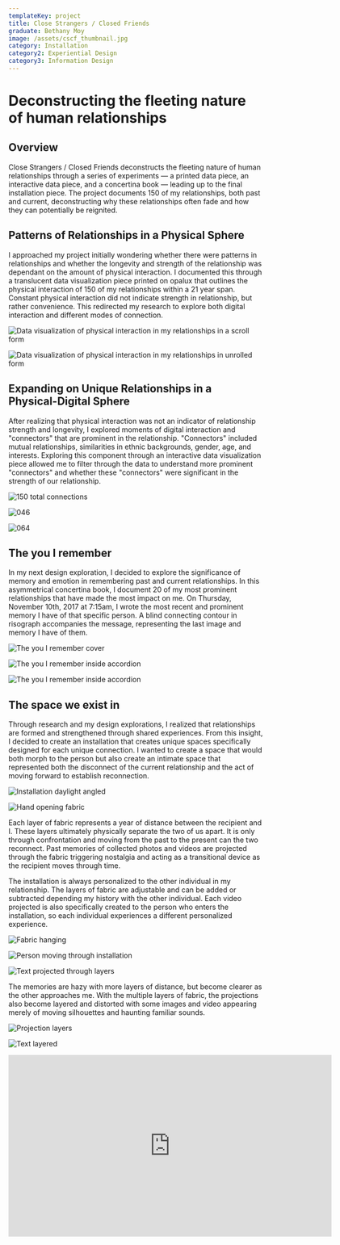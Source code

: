 ```yaml
---
templateKey: project
title: Close Strangers / Closed Friends
graduate: Bethany Moy
image: /assets/cscf_thumbnail.jpg
category: Installation
category2: Experiential Design
category3: Information Design
---
```

# Deconstructing the fleeting nature of human relationships

## Overview

Close Strangers / Closed Friends deconstructs the fleeting nature of human relationships through a series of experiments — a printed data piece, an interactive data piece, and a concertina book — leading up to the final installation piece. The project documents 150 of my relationships, both past and current, deconstructing why these relationships often fade and how they can potentially be reignited.

## Patterns of Relationships in a Physical Sphere

I approached my project initially wondering whether there were patterns in relationships and whether the  longevity and strength of the relationship was dependant on the amount of physical interaction. I documented this through a translucent data visualization piece printed on opalux that outlines the physical interaction of 150 of my relationships within a 21 year span. Constant physical interaction did not indicate strength in relationship, but rather convenience. This redirected my research to explore both digital interaction and different modes of connection.

![Data visualization of physical interaction in my relationships in a scroll form](/assets/cscf_1.jpg)

![Data visualization of physical interaction in my relationships in unrolled form](/assets/cscf_2.jpg)

## Expanding on Unique Relationships in a Physical-Digital Sphere

After realizing that physical interaction was not an indicator of relationship strength and longevity, I explored moments of digital interaction and "connectors" that are prominent in the relationship. "Connectors" included mutual relationships, similarities in ethnic backgrounds, gender, age, and interests. Exploring this component through an interactive data visualization piece allowed me to filter through the data to understand more prominent "connectors" and whether these "connectors" were significant in the strength of our relationship.

![150 total connections](/assets/cscf_3.jpg)

![046](/assets/cscf_4.jpg)

![064](/assets/cscf_5.jpg)

## The you I remember

In my next design exploration, I decided to explore the significance of memory and emotion in remembering past and current relationships. In this asymmetrical concertina book, I document 20 of my most prominent relationships that have made the most impact on me. On Thursday, November 10th, 2017 at 7:15am, I wrote the most recent and prominent memory I have of that specific person. A blind connecting contour in risograph accompanies the message, representing the last image and memory I have of them.

![The you I remember cover](/assets/cscf_6.jpg)

![The you I remember inside accordion](/assets/cscf_7.jpg)

![The you I remember inside accordion](/assets/cscf_8.jpg)

## The space we exist in

Through research and my design explorations, I realized that relationships are formed and strengthened through shared experiences. From this insight, I decided to create an installation that creates unique spaces specifically designed for each unique connection. I wanted to create a space that would both morph to the person but also create an intimate space that represented both the disconnect of the current relationship and the act of moving forward to establish reconnection.

![Installation daylight angled](/assets/cscf_9.jpg)

![Hand opening fabric](/assets/cscf_10.jpg)

Each layer of fabric represents a year of distance between the recipient and I. These layers ultimately physically separate the two of us apart. It is only through confrontation and moving from the past to the present can the two reconnect. Past memories of collected photos and videos are projected through the fabric triggering nostalgia and acting as a transitional device as the recipient moves through time.

The installation is always personalized to the other individual in my relationship. The layers of fabric are adjustable and can be added or subtracted depending my history with the other individual. Each video projected is also specifically created to the person who enters the installation, so each individual experiences a different personalized experience.

![Fabric hanging](/assets/cscf_11.jpg)

![Person moving through installation](/assets/cscf_12.jpg)

![Text projected through layers](/assets/cscf_13.jpg)

The memories are hazy with more layers of distance, but become clearer as the other approaches me. With the multiple layers of fabric, the projections also become layered and distorted with some images and video appearing merely of moving silhouettes and haunting familiar sounds.

![Projection layers](/assets/cscf_14.jpg)

![Text layered](/assets/cscf_15.jpg)

<iframe src="https://player.vimeo.com/video/263499633" width="640" height="360" frameborder="0" webkitallowfullscreen mozallowfullscreen allowfullscreen></iframe>
